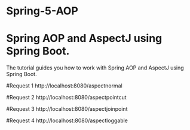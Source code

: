 # Spring-5-AOP

# Spring AOP and AspectJ using Spring Boot.

The tutorial guides you how to work with Spring AOP and AspectJ using Spring Boot.

#Request 1
http://localhost:8080/aspectnormal

#Request 2
http://localhost:8080/aspectpointcut

#Request 3
http://localhost:8080/aspectjoinpoint

#Request 4
http://localhost:8080/aspectloggable
